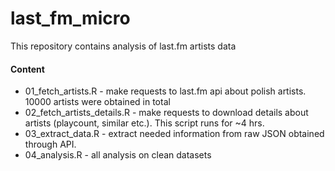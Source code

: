 # last_fm_micro
This repository contains analysis of last.fm artists data

#### Content

- 01_fetch_artists.R - make requests to last.fm api about polish artists. 10000 artists were obtained in total
- 02_fetch_artists_details.R - make requests to download details about artists (playcount, similar etc.). This script runs for ~4 hrs.
- 03_extract_data.R - extract needed information from raw JSON obtained through API. 
- 04_analysis.R - all analysis on clean datasets